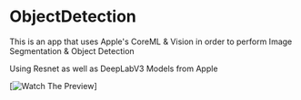 # ObjectDetection
This is an app that uses Apple's CoreML & Vision in order to perform Image Segmentation & Object Detection

Using Resnet as well as DeepLabV3 Models from Apple


[![Watch The Preview](https://github.com/c2p-cmd/ObjectDetection/assets/60012248/5c1d7353-8b0a-4731-8256-c2f1cae54fa5)]
